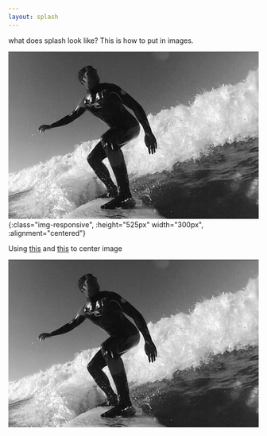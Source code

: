 ```yaml
---
layout: splash
---
```


what does splash look like? This is how to put in images.




![surfing-b&w](/assets/surfingBW.png){:class="img-responsive", :height="525px" width="300px", :alignment="centered"}

Using [this](https://stackoverflow.com/questions/12090472/github-readme-md-center-image) and [this](https://github.com/waldyr/Sublime-Installer/edit/master/README.md) to center image

<p align="center">
  <img src="/assets/surfingBW.png" alt="surfingBW"/>
</p>
